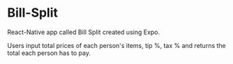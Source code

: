 # Bill-Split

React-Native app called Bill Split created using Expo.

Users input total prices of each person's items, tip %, tax % and returns the total each person has to pay.

